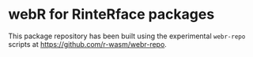 # webR for RinteRface packages

This package repository has been built using the experimental `webr-repo` scripts at https://github.com/r-wasm/webr-repo.

